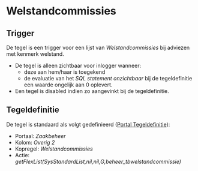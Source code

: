 # Welstandcommissies

## Trigger

De tegel is een trigger voor een lijst van *Welstandcommissies* bij adviezen met kenmerk welstand.

* De tegel is alleen zichtbaar voor inlogger wanneer:
  * deze aan hem/haar is toegekend
  * de evaluatie van het *SQL statement onzichtbaar* bij de tegeldefinitie een waarde ongelijk aan 0 oplevert.
* Een tegel is disabled indien zo aangevinkt bij de tegeldefinitie.

## Tegeldefinitie

De tegel is standaard als volgt gedefinieerd ([Portal Tegeldefinitie](/instellen_inrichten/portaldefinitie/portal_tegel.md)):

* Portaal: *Zaakbeheer*
* Kolom: *Overig 2*
* Kopregel: *Welstandcommissies*
* Actie: *getFlexList(SysStandardList,nil,nil,G,beheer_tbwelstandcommissie)*
